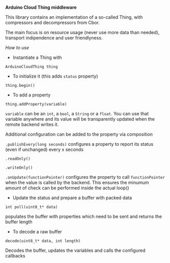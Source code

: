 __Arduino Cloud Thing middleware__

This library contains an implementation of a so-called Thing, with compressors and decompressors from Cbor.

The main focus is on resource usage (never use more data than needed), transport indipendence and user friendlyness.

_How to use_

* Instantiate a Thing with

`ArduinoCloudThing thing`

* To initialize it (this adds `status` property)

`thing.begin()`

* To add a property

`thing.addProperty(variable)`

`variable` can be an `int`, a `bool`, a `String` or a `float`. You can use that variable anywhere and its value will be transparently updated when the remote backend writes it.

Additional configuration can be added to the property via composition

`.publishEvery(long seconds)` configures a property to report its status (even if unchanged) every x seconds

`.readOnly()`

`.writeOnly()`

`.onUpdate(functionPointer)` configures the property to call `functionPointer` when the value is called by the backend. This ensures the minumum amount of check can be performed inside the actual loop()

* Update the status and prepare a buffer with packed data

`int poll(uint8_t* data)`

populates the buffer with properties which need to be sent and returns the buffer length

* To decode a raw buffer

`decode(uint8_t* data, int length)`

Decodes the buffer, updates the variables and calls the configured callbacks
